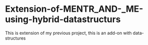 # Extension-of-MENTR_AND-_ME-using-hybrid-datastructurs
This is extension of my previous project, this is an add-on with data-structures
